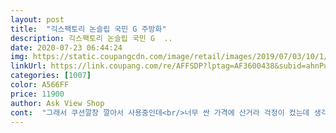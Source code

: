 ```yaml
---
layout: post 
title:  "긱스팩토리 논슬립 국민 G 주방화" 
description: 긱스팩토리 논슬립 국민 G  ..
date: 2020-07-23 06:44:24 
img: https://static.coupangcdn.com/image/retail/images/2019/07/03/10/1/4dbeda41-ffb9-482a-96d6-22a997965283.jpg 
linkUrl: https://link.coupang.com/re/AFFSDP?lptag=AF3600438&subid=ahnPublicAsk&pageKey=250898605&itemId=792074153&vendorItemId=5010065409&traceid=V0-113-8144b317cadd71ae 
categories: [1007] 
color: A566FF 
price: 11900 
author: Ask View Shop 
cont:  "그래서 쿠션깔창 깔아서 사용중인데<br/>너무 싼 가격에 산거라 걱정이 컸는데 생각보다 너무 좋습니다.<br/><br/>다만 신어봐야 알겠지만 약간 크록스 재질이라서 오래 신으면 발이 아플까 걱정이네영 아직 신어<br/>또한 업소주방에서 사용해 습하고, 물이넘쳐 신발이 자주젖는데<br/>바닥이 다소 딱딱한감은 있습니다.<br/><br/>바닥쿠션 부재로인한 다리통증은 없습니다.<br/><br/>비싼제품 써봤지만, 젖으면 건조시켜야하고 주기마다 소독안해주면 곰팡이로인해 무좀균생기고.<br/>.<br/>  이런 불편함은 해소될것같습니다.<br/><br/>사이즈가 10단위뿐이라 걱정했는데 다른 리뷰 보니까 크게나와서 작은쪽으로 시키라길래 믿고 시켰다가 발톱 뽑히는쥴,,, 사이즈 크게 사세요ㅜㅜ 일할때 오래서있어서 거 아프네용,, 그래도 주방에서 안넘어지고 딱 좋아용 사이즈만 잘 맞으면 100프로 만족<br/>아직, 2일차 사용중이구요<br/>일단 가격이 매우 저렴하며, 가격대비 품질은 좋은편입니다.<br/><br/>저렴한가격 덕분에 주방화가 망가지거나 곰팡이가 생기면 부담없이 새제품으로 구매해서 써도 좋겠어요.<br/><br/>제 업장의 주방은 우레탄코팅이 아닌, 타일형식인데<br/>타일바닥에서는 미끄러움 전혀 느끼지못했습니다.<br/><br/>" 
---
```

